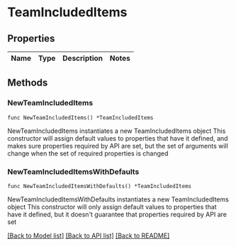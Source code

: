 # TeamIncludedItems

## Properties

Name | Type | Description | Notes
------------ | ------------- | ------------- | -------------

## Methods

### NewTeamIncludedItems

`func NewTeamIncludedItems() *TeamIncludedItems`

NewTeamIncludedItems instantiates a new TeamIncludedItems object
This constructor will assign default values to properties that have it defined,
and makes sure properties required by API are set, but the set of arguments
will change when the set of required properties is changed

### NewTeamIncludedItemsWithDefaults

`func NewTeamIncludedItemsWithDefaults() *TeamIncludedItems`

NewTeamIncludedItemsWithDefaults instantiates a new TeamIncludedItems object
This constructor will only assign default values to properties that have it defined,
but it doesn't guarantee that properties required by API are set


[[Back to Model list]](../README.md#documentation-for-models) [[Back to API list]](../README.md#documentation-for-api-endpoints) [[Back to README]](../README.md)


